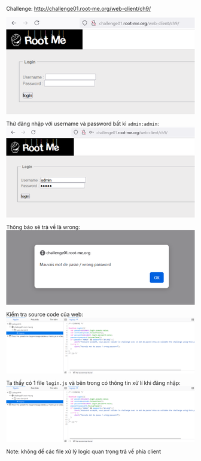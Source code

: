 Challenge: http://challenge01.root-me.org/web-client/ch9/

![alt text](image.png)

Thử đăng nhập với username và password bất kì `admin:admin`: 
![alt text](image-1.png)

Thông báo sẽ trả về là wrong: 
![alt text](image-2.png)

Kiểm tra source code của web: 
![alt text](image-3.png)

Ta thấy có 1 file `login.js` và bên trong có thông tin xử lí khi đăng nhập: 
![alt text](image-4.png)

Note: không để các file xử lý logic quan trọng trả về phía client
